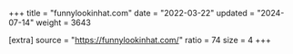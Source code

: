 +++
title = "funnylookinhat.com"
date = "2022-03-22"
updated = "2024-07-14"
weight = 3643

[extra]
source = "https://funnylookinhat.com/"
ratio = 74
size = 4
+++
